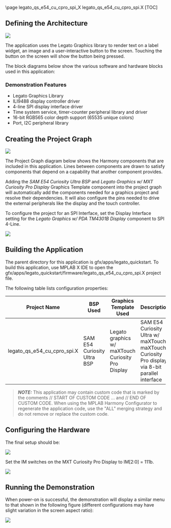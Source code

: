 \page legato_qs_e54_cu_cpro_spi_X legato_qs_e54_cu_cpro_spi.X
[TOC]

## Defining the Architecture

![](https://microchip-mplab-harmony.github.io/gfx/legato_qs_e54_cu_cpro_spi_arch.png)

The application uses the Legato Graphics library to render text on a label widget, an image and a user-interactive button to the screen. Touching the button on the screen will show the button being pressed. 

The block diagrams below show the various software and hardware blocks used in this application:

### Demonstration Features 

* Legato Graphics Library 
* ILI9488 display controller driver 
* 4-line SPI display interface driver 
* Time system service, timer-counter peripheral library and driver 
* 16-bit RGB565 color depth support (65535 unique colors) 
* Port, I2C peripheral library 

## Creating the Project Graph

![](https://microchip-mplab-harmony.github.io/gfx/legato_qs_e54_cu_cpro_spi_pg.png)

The Project Graph diagram below shows the Harmony components that are included in this application. Lines between components are drawn to satisfy components that depend on a capability that another component provides. 

Adding the *SAM E54 Curiosity Ultra BSP* and *Legato Graphics w/ MXT Curiosity Pro Display* Graphics Template component into the project graph will automatically add the components needed for a graphics project and resolve their dependencies. It will also configure the pins needed to drive the external peripherals like the display and the touch controller. 

To configure the project for an SPI Interface, set the Display Interface setting for the *Legato Graphics w/ PDA TM4301B Display* component to SPI 4-Line. 

![](https://microchip-mplab-harmony.github.io/gfx/legato_qs_e54_cu_cpro_spi_cfg1.png)

## Building the Application

The parent directory for this application is gfx/apps/legato_quickstart. To build this application, use MPLAB X IDE to open the gfx/apps/legato_quickstart/firmware/legato_qs_e54_cu_cpro_spi.X project file. 

The following table lists configuration properties: 

| Project Name  | BSP Used |Graphics Template Used | Description |
|---------------| ---------|---------------| ---------|
| legato_qs_e54_cu_cpro_spi.X | SAM E54 Curiosity Ultra BSP | Legato graphics w/ maXTouch Curiosity Pro Display  | SAM E54 Curiosity Ultra w/ maXTouch maXTouch Curiosity Pro display via 8-bit parallel interface |

> **_NOTE:_**  This application may contain custom code that is marked by the comments // START OF CUSTOM CODE ... and // END OF CUSTOM CODE. When using the MPLAB Harmony Configurator to regenerate the application code, use the "ALL" merging strategy and do not remove or replace the custom code.

## Configuring the Hardware

The final setup should be:

![](https://microchip-mplab-harmony.github.io/gfx/legato_qs_e54_cu_cpro_spi_hd1.png)

Set the IM switches on the MXT Curiosity Pro Display to IM[2:0] = 111b. 

![](https://microchip-mplab-harmony.github.io/gfx/legato_qs_e54_cu_cpro_spi_hd2.png)

## Running the Demonstration

When power-on is successful, the demonstration will display a similar menu to that shown in the following figure (different configurations may have slight variation in the screen aspect ratio): 

![](https://microchip-mplab-harmony.github.io/gfx/APPS%20GFX%20e70_run.png)
